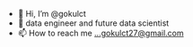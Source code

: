 - 👋 Hi, I’m @gokulct
- 🌱 data engineer and future data scientist 
- 📫 How to reach me ...gokulct27@gmail.com

<!---
gokulct27/gokulct27 is a ✨ special ✨ repository because its `README.md` (this file) appears on your GitHub profile.
You can click the Preview link to take a look at your changes.
--->
